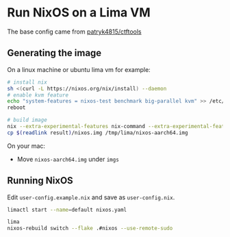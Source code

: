 # Run NixOS on a Lima VM
The base config came from [patryk4815/ctftools](https://github.com/patryk4815/ctftools/tree/master/lima-vm)

## Generating the image
On a linux machine or ubuntu lima vm for example:

```bash
# install nix
sh <(curl -L https://nixos.org/nix/install) --daemon
# enable kvm feature
echo "system-features = nixos-test benchmark big-parallel kvm" >> /etc/nix/nix.conf
reboot

# build image
nix --extra-experimental-features nix-command --extra-experimental-features flakes build .#packages.aarch64-linux.box
cp $(readlink result)/nixos.img /tmp/lima/nixos-aarch64.img
```

On your mac:
* Move `nixos-aarch64.img` under `imgs`

## Running NixOS
Edit `user-config.example.nix` and save as `user-config.nix`.
```bash
limactl start --name=default nixos.yaml

lima
nixos-rebuild switch --flake .#nixos --use-remote-sudo
```


